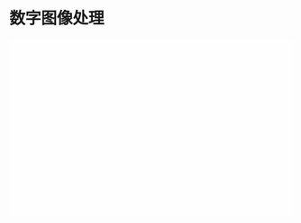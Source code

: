 # 数字图像处理









![image-20220324214257488](https://raw.githubusercontent.com/qingyan520/Cloud_img/master/img/image-20220324214257488.png)
